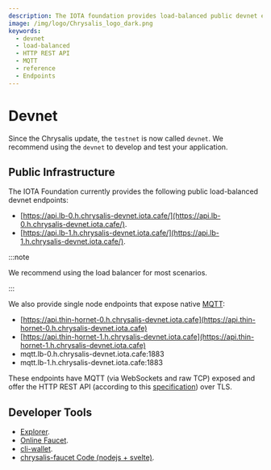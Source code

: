 ```yaml
---
description: The IOTA foundation provides load-balanced public devnet endpoints, where MQTT and the HTTP REST API are enabled.
image: /img/logo/Chrysalis_logo_dark.png
keywords:
  - devnet
  - load-balanced
  - HTTP REST API
  - MQTT
  - reference
  - Endpoints
---
```


# Devnet

Since the Chrysalis update, the `testnet` is now called `devnet`. We recommend using the `devnet` to develop and test your application.

## Public Infrastructure

The IOTA Foundation currently provides the following public load-balanced devnet endpoints:

- [https://api.lb-0.h.chrysalis-devnet.iota.cafe/](https://api.lb-0.h.chrysalis-devnet.iota.cafe/).
- [https://api.lb-1.h.chrysalis-devnet.iota.cafe/](https://api.lb-1.h.chrysalis-devnet.iota.cafe/).

:::note

We recommend using the load balancer for most scenarios.

:::

We also provide single node endpoints that expose native [MQTT](https://mqtt.org/):

- [https://api.thin-hornet-0.h.chrysalis-devnet.iota.cafe](https://api.thin-hornet-0.h.chrysalis-devnet.iota.cafe)
- [https://api.thin-hornet-1.h.chrysalis-devnet.iota.cafe](https://api.thin-hornet-1.h.chrysalis-devnet.iota.cafe)
- mqtt.lb-0.h.chrysalis-devnet.iota.cafe:1883
- mqtt.lb-1.h.chrysalis-devnet.iota.cafe:1883

These endpoints have MQTT (via WebSockets and raw TCP) exposed and offer the HTTP REST API (according to this [specification](nodes/rest-api/iota-rest-api.info.mdx)) over TLS.

## Developer Tools

- [Explorer](https://explorer.iota.org/devnet).
- [Online Faucet](https://faucet.chrysalis-devnet.iota.cafe).
- [cli-wallet](https://github.com/iotaledger/cli-wallet).
- [chrysalis-faucet Code (nodejs + svelte)](https://github.com/iotaledger/chrysalis-faucet).
